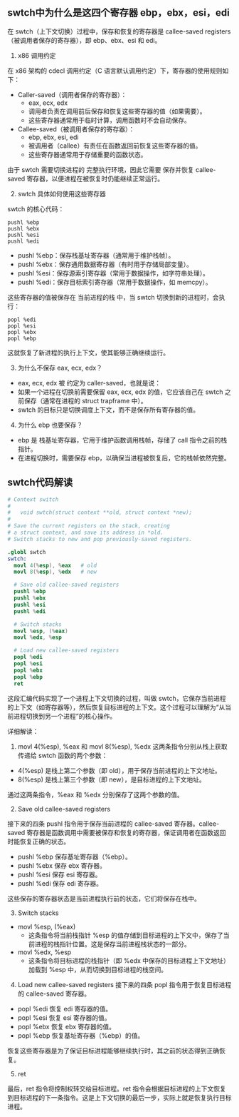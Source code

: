 ## swtch中为什么是这四个寄存器 ebp，ebx，esi，edi

在 swtch（上下文切换）过程中，保存和恢复的寄存器是 callee-saved registers（被调用者保存的寄存器），即 ebp、ebx、esi 和 edi。

1. x86 调用约定

在 x86 架构的 cdecl 调用约定（C 语言默认调用约定）下，寄存器的使用规则如下：

- Caller-saved（调用者保存的寄存器）：
  - eax, ecx, edx
  - 调用者负责在调用前后保存和恢复这些寄存器的值（如果需要）。
  - 这些寄存器通常用于临时计算，调用函数时不会自动保存。
- Callee-saved（被调用者保存的寄存器）：
  - ebp, ebx, esi, edi
  - 被调用者（callee）有责任在函数返回前恢复这些寄存器的值。
  - 这些寄存器通常用于存储重要的函数状态。

由于 swtch 需要切换进程的 完整执行环境，因此它需要 保存并恢复 callee-saved 寄存器，以便进程在被恢复时仍能继续正常运行。

2. swtch 具体如何使用这些寄存器

swtch 的核心代码：

```
pushl %ebp
pushl %ebx
pushl %esi
pushl %edi
```

- pushl %ebp：保存栈基址寄存器（通常用于维护栈帧）。
- pushl %ebx：保存通用数据寄存器（有时用于存储局部变量）。
- pushl %esi：保存源索引寄存器（常用于数据操作，如字符串处理）。
- pushl %edi：保存目标索引寄存器（常用于数据操作，如 memcpy）。

这些寄存器的值被保存在 当前进程的栈 中，当 swtch 切换到新的进程时，会执行：

```
popl %edi
popl %esi
popl %ebx
popl %ebp
```

这就恢复了新进程的执行上下文，使其能够正确继续运行。

3. 为什么不保存 eax, ecx, edx？

- eax, ecx, edx 被 约定为 caller-saved，也就是说：
- 如果一个进程在切换前需要保留 eax, ecx, edx 的值，它应该自己在 swtch 之前保存（通常在进程的 struct trapframe 中）。
- swtch 的目标只是切换调度上下文，而不是保存所有寄存器的值。

4. 为什么 ebp 也要保存？

- ebp 是 栈基址寄存器，它用于维护函数调用栈帧，存储了 call 指令之前的栈指针。
- 在进程切换时，需要保存 ebp，以确保当进程被恢复后，它的栈帧依然完整。


## swtch代码解读

```S
# Context switch
#
#   void swtch(struct context **old, struct context *new);
# 
# Save the current registers on the stack, creating
# a struct context, and save its address in *old.
# Switch stacks to new and pop previously-saved registers.

.globl swtch
swtch:
  movl 4(%esp), %eax   # old
  movl 8(%esp), %edx   # new

  # Save old callee-saved registers
  pushl %ebp
  pushl %ebx
  pushl %esi
  pushl %edi

  # Switch stacks
  movl %esp, (%eax)
  movl %edx, %esp

  # Load new callee-saved registers
  popl %edi
  popl %esi
  popl %ebx
  popl %ebp
  ret
```

这段汇编代码实现了一个进程上下文切换的过程，叫做 swtch，它保存当前进程的上下文（如寄存器等），然后恢复目标进程的上下文。这个过程可以理解为“从当前进程切换到另一个进程”的核心操作。

详细解读：

1.	movl 4(%esp), %eax 和 movl 8(%esp), %edx
这两条指令分别从栈上获取传递给 swtch 函数的两个参数：

- 4(%esp) 是栈上第二个参数（即 old），用于保存当前进程的上下文地址。
- 8(%esp) 是栈上第三个参数（即 new），是目标进程的上下文地址。

通过这两条指令，%eax 和 %edx 分别保存了这两个参数的值。

2. Save old callee-saved registers

接下来的四条 pushl 指令用于保存当前进程的 callee-saved 寄存器。callee-saved 寄存器是函数调用中需要被保存和恢复的寄存器，保证调用者在函数返回时能恢复正确的状态。

- pushl %ebp 保存基址寄存器（%ebp）。
- pushl %ebx 保存 ebx 寄存器。
- pushl %esi 保存 esi 寄存器。
- pushl %edi 保存 edi 寄存器。

这些保存的寄存器状态是当前进程执行前的状态，它们将保存在栈中。

3. Switch stacks

- movl %esp, (%eax)
    - 这条指令将当前栈指针 %esp 的值存储到目标进程的上下文中，保存了当前进程的栈指针位置。这是保存当前进程栈状态的一部分。
- movl %edx, %esp
    - 这条指令将目标进程的栈指针（即 %edx 中保存的目标进程上下文地址）加载到 %esp 中，从而切换到目标进程的栈空间。

4. Load new callee-saved registers
接下来的四条 popl 指令用于恢复目标进程的 callee-saved 寄存器。

- popl %edi 恢复 edi 寄存器的值。
- popl %esi 恢复 esi 寄存器的值。
- popl %ebx 恢复 ebx 寄存器的值。
- popl %ebp 恢复基址寄存器（%ebp）的值。

恢复这些寄存器是为了保证目标进程能够继续执行时，其之前的状态得到正确恢复。

5.	ret

最后，ret 指令将控制权转交给目标进程。ret 指令会根据目标进程的上下文恢复到目标进程的下一条指令。这是上下文切换的最后一步，实际上就是恢复执行目标进程。